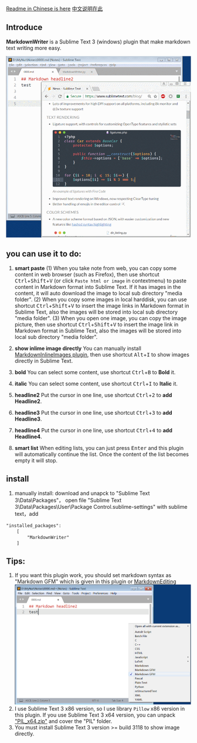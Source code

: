 [Readme in Chinese is here](README_CN.md) [中文说明在此](README_CN.md)

## Introduce
**MarkdownWriter** is a Sublime Text 3 (windows) plugin that make markdown text writing more easy.

![](demo1.gif)

## you can use it to do:
1. **smart paste**
(1) When you take note from web, you can copy some content in web browser (such as Firefox), then use shortcut <kbd>Ctrl</kbd>+<kbd>Shift</kbd>+<kbd>V</kbd> (or click `Paste html or image` in contextmenu) to paste content in Markdown format into Sublime Text. If it has images in the content, it will auto download the image to local sub directory "media folder".
(2) When you copy some images in local harddisk, you can use shortcut <kbd>Ctrl</kbd>+<kbd>Shift</kbd>+<kbd>V</kbd> to insert the image links in Markdown format in Sublime Text, also the images will be stored into local sub directory "media folder".
(3) When you open one image, you can copy the image picture, then use shortcut <kbd>Ctrl</kbd>+<kbd>Shift</kbd>+<kbd>V</kbd> to insert the image link in Markdown format in Sublime Text, also the images will be stored into local sub directory "media folder".

2. **show inlime image directly**
You can manually install [MarkdownInlineImages plugin](https://github.com/math2001/MarkdownInlineImages), then use shortcut <kbd>Alt</kbd>+<kbd>I</kbd> to show images directly in Sublime Text.

3. **bold** You can select some content, use shortcut <kbd>Ctrl</kbd>+<kbd>B</kbd> to **Bold** it.

4. **italic** You can select some content, use shortcut <kbd>Ctrl</kbd>+<kbd>I</kbd> to **Italic** it.

5. **headline2** Put the cursor in one line, use shortcut <kbd>Ctrl</kbd>+<kbd>2</kbd> to **add Headline2**.

6. **headline3** Put the cursor in one line, use shortcut <kbd>Ctrl</kbd>+<kbd>3</kbd> to **add Headline3**.

7. **headline4**  Put the cursor in one line, use shortcut <kbd>Ctrl</kbd>+<kbd>4</kbd> to **add Headline4**.

8. **smart list** When editing lists, you can just press <kbd>Enter</kbd> and this plugin will automatically continue the list. Once the content of the list becomes empty it will stop.


## install
1. manually install: download and unapck to "Sublime Text 3\Data\Packages\"， open file "Sublime Text 3\Data\Packages\User\Package Control.sublime-settings" with sublime text，add 
```
"installed_packages":
    [
        "MarkdownWriter"
    ]
```


## Tips:
1. If you want this plugin work, you should set markdown syntax as "Markdown GFM" which is given in this plugin or [Markdown​Editing](https://packagecontrol.io/packages/MarkdownEditing) 
![](demo2.png)
2. I use Sublime Text 3 x86 version, so I use library `Pillow` x86 version in this plugin. If you use Sublime Text 3 x64 version, you can unpack ["PIL_x64.zip"](lib/PIL_x64.zip) and cover the "PIL" folder.
3. You must install Sublime Text 3 version >= build 3118 to show image directly.

